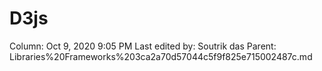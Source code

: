 # D3js

Column: Oct 9, 2020 9:05 PM
Last edited by: Soutrik das
Parent: Libraries%20Frameworks%203ca2a70d57044c5f9f825e715002487c.md